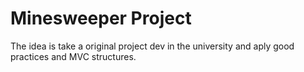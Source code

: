 # Minesweeper Project

The idea is take a original project dev in the university and aply good practices and MVC structures.